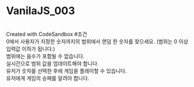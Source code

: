 # VanilaJS_003
<br>Created with CodeSandbox
#조건
<br>0에서 사용자가 지정한 숫자까지의 범위에서 랜덤 한 숫자를 찾으세요. (범위는 0 이상 입력값 이하가 됩니다.)
<br>범위에는 음수가 포함될 수 없습니다.
<br>실시간으로 범위 값을 업데이트해야 합니다.
<br>유저가 숫자를 선택한 후에 게임을 플레이할 수 있습니다.
<br>유저에게 게임의 승패를 알려야 합니다.
